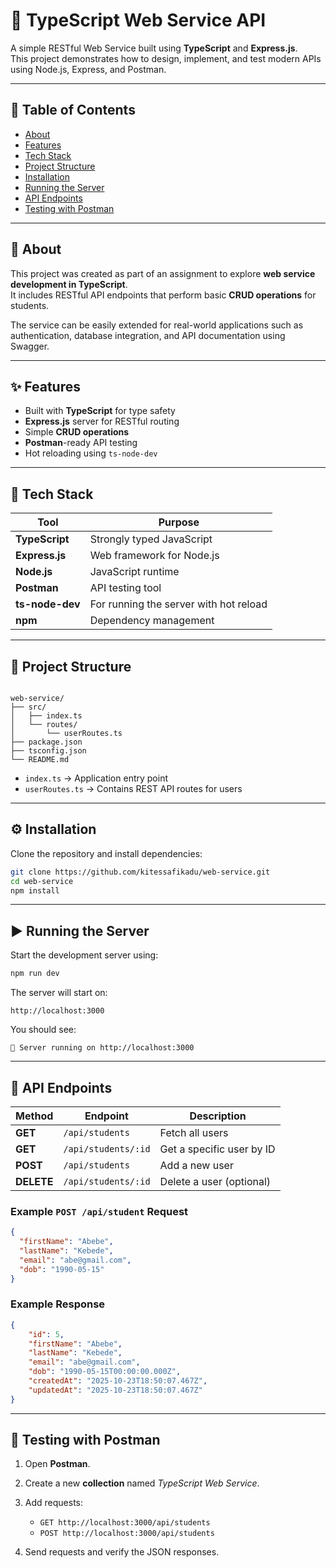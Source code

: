 # 🚀 TypeScript Web Service API

A simple RESTful Web Service built using **TypeScript** and **Express.js**.  
This project demonstrates how to design, implement, and test modern APIs using Node.js, Express, and Postman.

---

## 📘 Table of Contents

- [About](#about)
- [Features](#features)
- [Tech Stack](#tech-stack)
- [Project Structure](#project-structure)
- [Installation](#installation)
- [Running the Server](#running-the-server)
- [API Endpoints](#api-endpoints)
- [Testing with Postman](#testing-with-postman)
---

## 🧩 About

This project was created as part of an assignment to explore **web service development in TypeScript**.  
It includes RESTful API endpoints that perform basic **CRUD operations** for students.  

The service can be easily extended for real-world applications such as authentication, database integration, and API documentation using Swagger.

---

## ✨ Features

- Built with **TypeScript** for type safety  
- **Express.js** server for RESTful routing  
- Simple **CRUD operations**  
- **Postman**-ready API testing  
- Hot reloading using `ts-node-dev`

---

## 🧰 Tech Stack

| Tool | Purpose |
|------|----------|
| **TypeScript** | Strongly typed JavaScript |
| **Express.js** | Web framework for Node.js |
| **Node.js** | JavaScript runtime |
| **Postman** | API testing tool |
| **ts-node-dev** | For running the server with hot reload |
| **npm** | Dependency management |

---

## 📁 Project Structure

```

web-service/
├── src/
│   ├── index.ts
│   └── routes/
│       └── userRoutes.ts
├── package.json
├── tsconfig.json
└── README.md

````

- `index.ts` → Application entry point  
- `userRoutes.ts` → Contains REST API routes for users  

---

## ⚙️ Installation

Clone the repository and install dependencies:

```bash
git clone https://github.com/kitessafikadu/web-service.git
cd web-service
npm install
````

---

## ▶️ Running the Server

Start the development server using:

```bash
npm run dev
```

The server will start on:

```
http://localhost:3000
```

You should see:

```
🚀 Server running on http://localhost:3000
```

---

## 📡 API Endpoints

| Method     | Endpoint         | Description               |
| ---------- | ---------------- | ------------------------- |
| **GET**    | `/api/students`     | Fetch all users           |
| **GET**    | `/api/students/:id` | Get a specific user by ID |
| **POST**   | `/api/students`     | Add a new user            |
| **DELETE** | `/api/students/:id` | Delete a user (optional)  |

### Example `POST /api/student` Request

```json
{
  "firstName": "Abebe",
  "lastName": "Kebede",
  "email": "abe@gmail.com",
  "dob": "1990-05-15"
}
```

### Example Response

```json
{
    "id": 5,
    "firstName": "Abebe",
    "lastName": "Kebede",
    "email": "abe@gmail.com",
    "dob": "1990-05-15T00:00:00.000Z",
    "createdAt": "2025-10-23T18:50:07.467Z",
    "updatedAt": "2025-10-23T18:50:07.467Z"
}
```

---

## 🧪 Testing with Postman

1. Open **Postman**.
2. Create a new **collection** named *TypeScript Web Service*.
3. Add requests:

   * `GET http://localhost:3000/api/students`
   * `POST http://localhost:3000/api/students`
4. Send requests and verify the JSON responses.


